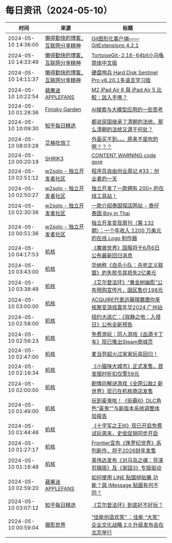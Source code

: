 ﻿# 每日资讯（2024-05-10）

|时间|来源|标题|
|---|---|---|
|2024-05-10 14:36:00|[懒得勤快的博客_互联网分享精神](https://masuit.com/rss)|[Git图形化客户端——GitExtensions 4.2.1](https://masuit.com/2183)|
|2024-05-10 14:33:49|[懒得勤快的博客_互联网分享精神](https://masuit.com/rss)|[TortoiseGit-2.16-64bit小乌龟简体中文版](https://masuit.com/1750)|
|2024-05-10 14:11:37|[懒得勤快的博客_互联网分享精神](https://masuit.com/rss)|[硬盘哨兵 Hard Disk Sentinel Pro v6.20.1多语言学习版](https://masuit.com/1503)|
|2024-05-10 10:22:54|[蘋果迷 APPLEFANS](https://applefans.today/feed/)|[M2 iPad Air 6 與 iPad Air 5 比較：該入手嗎？](https://applefans.today/2024-05-m2-ipad-air-m1-ipad-air-compare/)|
|2024-05-10 01:28:36|[Finisky Garden](https://finisky.github.io/atom.xml)|[AI搜索与大模型应用的一些思考](https://finisky.github.io/thoughts-on-ai-search-and-llm-applications/)|
|2024-05-10 10:09:30|[知乎每日精选](https://www.zhihu.com/rss)|[都说民国继承了清朝的法统，那么清朝的法统又源于何处？](http://www.zhihu.com/question/655546193/answer/3493810288?utm_campaign=rss&utm_medium=rss&utm_source=rss&utm_content=title)|
|2024-05-10 08:03:28|[艾格吃饱了](https://feedpress.me/wx-aigechibaole)|[外面买不到。。。原来不是吹的啊？？？](http://mp.weixin.qq.com/s?__biz=MjM5NTYxODQyMA%3D%3D&mid=2653452621&idx=1&sn=02812a1fa952c957fe856e6c099381af)|
|2024-05-10 00:20:19|[SHRIK3](https://shrik3.com/index.xml)|[ CONTENT WARNING code gore](https://shrik3.com/code_gore/)|
|2024-05-10 02:51:12|[w2solo - 独立开发者社区](https://w2solo.com/topics/feed)|[程序员自由创业周记 #33：创业者的一天](https://w2solo.com/topics/4609)|
|2024-05-10 02:50:27|[w2solo - 独立开发者社区](https://w2solo.com/topics/feed)|[独立开发了一款拥有 200+ 的在线工具站！](https://w2solo.com/topics/4608)|
|2024-05-10 02:30:36|[w2solo - 独立开发者社区](https://w2solo.com/topics/feed)|[一款介绍泰国探店网站 - 泰仔泰国 Boy in Thai ](https://w2solo.com/topics/4607)|
|2024-05-10 00:51:36|[w2solo - 独立开发者社区](https://w2solo.com/topics/feed)|[独立开发变现周刊（第 132 期）：一个年收入 1200 万美元的在线 Logo 制作器](https://w2solo.com/topics/4606)|
|2024-05-10 04:17:53|[机核](https://www.gcores.com/rss)|[《魔兽世界》国服将于6月6日公布最新回归消息](https://www.gcores.com/articles/181594)|
|2024-05-10 03:43:00|[机核](https://www.gcores.com/rss)|[华纳称《自杀小队：杀死正义联盟》的失败令其损失2亿美元](https://www.gcores.com/articles/181584)|
|2024-05-10 03:38:49|[机核](https://www.gcores.com/rss)|[《艾尔登法环》“黄金树幽影”公布预购宣传片，国区售价198元](https://www.gcores.com/articles/181588)|
|2024-05-10 03:00:00|[机核](https://www.gcores.com/rss)|[ACQUIRE代表远藤琢磨邀你来核聚变游戏嘉年华2024 广州站](https://www.gcores.com/articles/181531)|
|2024-05-10 02:58:00|[机核](https://www.gcores.com/rss)|[纽约大逃亡：《寂静之地：入侵日》公布全新预告](https://www.gcores.com/articles/181580)|
|2024-05-10 02:56:23|[机核](https://www.gcores.com/rss)|[免费游玩：同人游戏《血源卡丁车》现已推出Steam商城页](https://www.gcores.com/articles/181583)|
|2024-05-10 02:47:00|[机核](https://www.gcores.com/rss)|[麦当劳超火过家家玩具回归！](https://www.gcores.com/articles/181569)|
|2024-05-10 02:16:34|[机核](https://www.gcores.com/rss)|[《小猫咪大城市》正式发售，首发限时折扣仅需59元](https://www.gcores.com/articles/181581)|
|2024-05-10 02:00:00|[机核](https://www.gcores.com/rss)|[剧情向解谜游戏《全网公敌2 新世界》现已在机核商店发售](https://www.gcores.com/articles/181573)|
|2024-05-10 01:49:00|[机核](https://www.gcores.com/rss)|[玩到豪鬼啦！《街霸6》DLC角色“豪鬼“”与新版本系统调整体验报告](https://www.gcores.com/videos/181545)|
|2024-05-10 01:44:48|[机核](https://www.gcores.com/rss)|[《十字军之王III》现已开启免费试玩周末，史低促销同步开启](https://www.gcores.com/articles/181578)|
|2024-05-10 01:27:17|[机核](https://www.gcores.com/rss)|[Frontier宣布《侏罗纪世界》系列新作，将于2026财年发售](https://www.gcores.com/articles/181577)|
|2024-05-10 01:16:48|[机核](https://www.gcores.com/rss)|[英伟达发布《对马岛之魂：导演剪辑版》及《家园3》专版驱动](https://www.gcores.com/articles/181576)|
|2024-05-10 02:59:20|[蘋果迷 APPLEFANS](https://applefans.today/feed/)|[如何使用 LINE 貼圖拼貼樂 功能？與 iMessage 貼圖有何不同？](https://applefans.today/2024-05-line-new-features/)|
|2024-05-10 03:07:12|[知乎每日精选](https://www.zhihu.com/rss)|[《艾尔登法环》到底好不好玩？](http://www.zhihu.com/question/518718046/answer/3460213728?utm_campaign=rss&utm_medium=rss&utm_source=rss&utm_content=title)|
|2024-05-10 00:59:04|[摄影世界](https://feedx.net/rss/photoworld.xml)|[“佳能创造欢笑” ：佳能 “大笑” 企业文化战略 2.0 升级发布会在北京举行](https://www.photoworld.com.cn/post/176723)|
